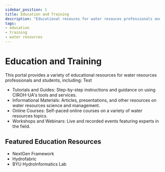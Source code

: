 ```yaml
---
sidebar_position: 1
title: Education and Training 
description: "Educational resouces for water resouces professionals and students"
tags:
- education
- training
- water resources
---
```

# Education and Training

This portal provides a variety of educational resources for water resources professionals and students, including:
Test

- Tutorials and Guides: Step-by-step instructions and guidance on using CIROH-UA's tools and services.
- Informational Materials: Articles, presentations, and other resources on water resources science and management.
- Online Courses: Self-paced online courses on a variety of water resources topics.
- Workshops and Webinars: Live and recorded events featuring experts in the field.

## Featured Education Resources

- NextGen Framework
- Hydrofabric
- BYU HydroInformatics Lab
